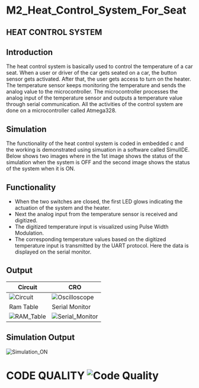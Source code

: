 # M2_Heat_Control_System_For_Seat
## HEAT CONTROL SYSTEM

## Introduction
The heat control system is basically used to control the temperature of a car seat. When a user or driver of the car gets seated on a car, the button sensor gets activated. After that, the user gets access to turn on the heater. The temperature sensor keeps monitoring the temperature and sends the analog value to the microcontroller. The microcontroller processes the analog input of the temperature sensor and outputs a temperature value through serial communication. All the activities of the control system are done on a microcontroller called Atmega328.

## Simulation
The functionality of the heat control system is coded in embedded c and the working is demonstrated using simuation in a software called SimulIDE. Below shows two images where in the 1st image shows the status of the simulation when the system is OFF and the second image shows the status of the system when it is ON.

## Functionality
* When the two switches are closed, the first LED glows indicating the actuation of the system and the heater.
* Next the analog input from the temperature sensor is received and digitized.
* The digitized temperature input is visualized using Pulse Width Modulation.
* The corresponding temperature values based on the digitized temperature input is transmitted by the UART protocol. Here the data is displayed on the serial monitor.

## Output 
| Circuit | CRO |
| ------- | --- |
| ![Circuit](https://user-images.githubusercontent.com/102242702/164703827-a6db5379-84ba-4357-a87e-b96d68c55455.gif) | ![Oscilloscope](https://user-images.githubusercontent.com/102242702/164703922-4fbf591b-320b-4735-b4f6-c977bc124dfd.gif) |
| Ram Table | Serial Monitor |
| ![RAM_Table](https://user-images.githubusercontent.com/102242702/164704139-a981c7ec-a0c6-4a75-92e9-b069ed857420.gif) | ![Serial_Monitor](https://user-images.githubusercontent.com/102242702/164704210-e7d2b15f-21a2-4c83-bbc4-919254c93a6a.gif) |

## Simulation Output
![Simulation_ON](https://user-images.githubusercontent.com/102242702/164704832-2f2c3807-2a8a-4e1e-82fc-ed0acda7d400.PNG)

# CODE QUALITY ![Code Quality](https://app.codiga.io/public/user/github/Pavankumar1719)
